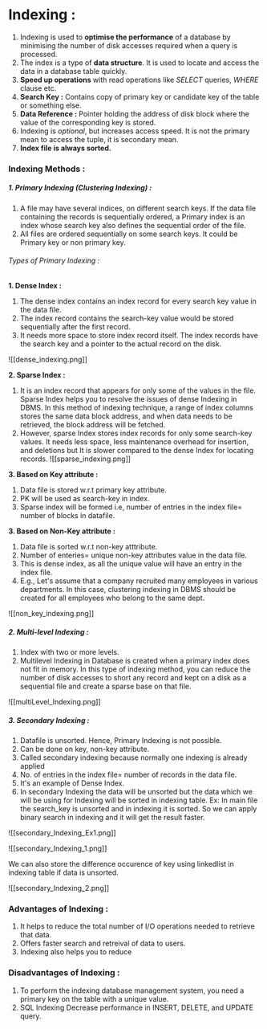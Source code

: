 # Indexing :



1. Indexing is used to **optimise the performance** of a database by minimising the number of disk accesses required when a query is processed.
2. The index is a type of **data structure**. It is used to locate and access the data in a database table quickly.
3. **Speed up operations** with read operations like *SELECT* queries, *WHERE* clause etc.
4. **Search Key :** Contains copy of primary key or candidate key of the table or something else.
5. **Data Reference :** Pointer holding the address of disk block where the value of the corresponding key is stored.
6. Indexing is *optional*, but increases access speed. It is not the primary mean to access the tuple, it is secondary mean.
7. **Index file is always sorted.**


### Indexing Methods :

##### 1. Primary Indexing (Clustering Indexing) :
1. A file may have several indices, on different search keys. If the data file containing the records is sequentially ordered, a Primary index is an index whose search key also defines the sequential order of the file.
2. All files are ordered sequentially on some search keys. It could be Primary key or non primary key.

###### Types of Primary Indexing :

**1. Dense Index :** 
1. The dense index contains an index record for every search key value in the data file.
2. The index record contains the search-key value would be stored sequentially after the first record.
3. It needs more space to store index record itself. The index records have the search key and a pointer to the actual record on the disk.

![[dense_indexing.png]]


**2. Sparse Index :**
1. It is an index record that appears for only some of the values in the file. Sparse Index helps you to resolve the issues of dense Indexing in DBMS. In this method of indexing technique, a range of index columns stores the same data block address, and when data needs to be retrieved, the block address will be fetched.
2. However, sparse Index stores index records for only some search-key values. It needs less space, less maintenance overhead for insertion, and deletions but It is slower compared to the dense Index for locating records.
![[sparse_indexing.png]]

**3. Based on Key attribute :**
1. Data file is stored w.r.t primary key attribute.
2. PK will be used as search-key in index.
3. Sparse index will be formed i.e, number of entries in the index file= number of blocks in datafile.

**3. Based on Non-Key attribute :**
1. Data file is sorted w.r.t non-key atttribute.
2. Number of enteries= unique non-key attributes value in the data file.
3. This is dense index, as all the unique value will have an entry in the index file.
4. E.g., Let's assume that a company recruited many employees in various departments. In this case, clustering indexing in DBMS should be created for all employees who belong to the same dept.

![[non_key_indexing.png]]

##### 2. Multi-level Indexing  :
1. Index with two or more levels.
2. Multilevel Indexing in Database is created when a primary index does not fit in memory. In this type of indexing method, you can reduce the number of disk accesses to short any record and kept on a disk as a sequential file and create a sparse base on that file. 

![[multiLevel_Indexing.png]]

##### 3. Secondary Indexing :
1. Datafile is unsorted. Hence, Primary Indexing is not possible.
2. Can be done on key, non-key attribute.
3. Called secondary indexing because normally one indexing is already applied
4. No. of entries in the index file= number of records in the data file.
5. It's an example of Dense Index.
6. In secondary Indexing the data will be unsorted but the data which we will be using for Indexing will be sorted in indexing table. 
    Ex: In main file the search_key is unsorted and in indexing it is sorted. So we can apply binary search in indexing and it will get the result faster.

![[secondary_Indexing_Ex1.png]]

![[secondary_Indexing_1.png]]


We can also store the difference occurence of key using linkedlist in indexing table if data is unsorted.

![[secondary_Indexing_2.png]]


### Advantages of Indexing :

1. It helps to reduce the total number of I/O operations needed to retrieve that data.
2. Offers faster search and retreival of data to users.
3. Indexing also helps you to reduce

### Disadvantages of Indexing :
1. To perform the indexing database management system, you need a primary key on the table with a unique value.
2. SQL Indexing Decrease performance in INSERT, DELETE, and UPDATE query.


